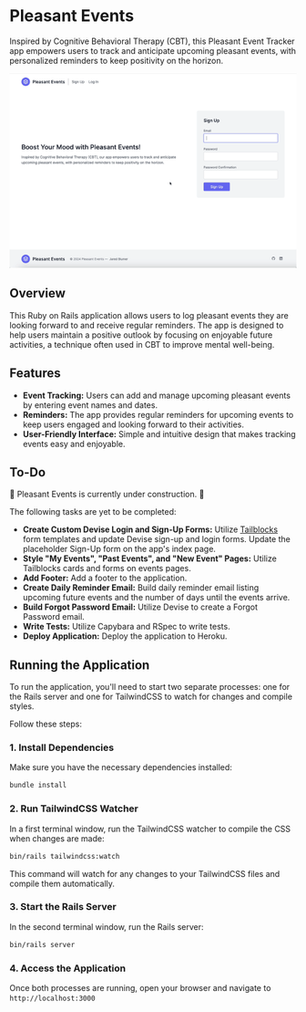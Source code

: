 # Pleasant Events

Inspired by Cognitive Behavioral Therapy (CBT), this Pleasant Event Tracker app empowers users to track and anticipate upcoming pleasant events, with personalized reminders to keep positivity on the horizon.

![Pleasant Events Screen Recording](./app/assets/media/screen-recording.gif)

## Overview

This Ruby on Rails application allows users to log pleasant events they are looking forward to and receive regular reminders. The app is designed to help users maintain a positive outlook by focusing on enjoyable future activities, a technique often used in CBT to improve mental well-being.

## Features

- **Event Tracking:** Users can add and manage upcoming pleasant events by entering event names and dates.
- **Reminders:** The app provides regular reminders for upcoming events to keep users engaged and looking forward to their activities.
- **User-Friendly Interface:** Simple and intuitive design that makes tracking events easy and enjoyable.

## To-Do

:construction: Pleasant Events is currently under construction. :construction:

The following tasks are yet to be completed:

- **Create Custom Devise Login and Sign-Up Forms:** Utilize [Tailblocks](https://tailblocks.cc/) form templates and update Devise sign-up and login forms. Update the placeholder Sign-Up form on the app's index page.
- **Style "My Events", "Past Events", and "New Event" Pages:** Utilize Tailblocks cards and forms on events pages.
- **Add Footer:** Add a footer to the application.
- **Create Daily Reminder Email:** Build daily reminder email listing upcoming future events and the number of days until the events arrive.
- **Build Forgot Password Email:** Utilize Devise to create a Forgot Password email.
- **Write Tests:** Utilize Capybara and RSpec to write tests.
- **Deploy Application:** Deploy the application to Heroku.

## Running the Application

To run the application, you'll need to start two separate processes: one for the Rails server and one for TailwindCSS to watch for changes and compile styles.

Follow these steps:

### 1. **Install Dependencies**

Make sure you have the necessary dependencies installed:

```bash
bundle install
```

### 2. Run TailwindCSS Watcher

In a first terminal window, run the TailwindCSS watcher to compile the CSS when changes are made:

```bash
bin/rails tailwindcss:watch
```

This command will watch for any changes to your TailwindCSS files and compile them automatically.

### 3. Start the Rails Server

In the second terminal window, run the Rails server:
```bash
bin/rails server
```

### 4. Access the Application

Once both processes are running, open your browser and navigate to `http://localhost:3000`
